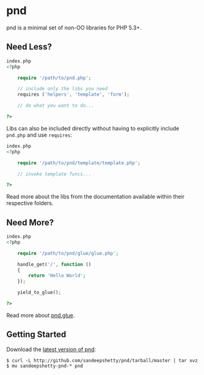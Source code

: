 
# pnd

pnd is a minimal set of non-OO libraries for PHP 5.3+.


## Need Less?
``` php
index.php
<?php

	require '/path/to/pnd.php';

	// include only the libs you need
	requires ('helpers', 'template', 'form');

	// do what you want to do...

?>
```


Libs can also be included directly without having to explicitly include `pnd.php` and use `requires`:


``` php
index.php
<?php

	require '/path/to/pnd/template/template.php';

	// invoke template funcs...

?>
```
Read more about the libs from the documentation available within their respective folders.


## Need More?

``` php
index.php
<?php

	require '/path/to/pnd/glue/glue.php';

	handle_get('/', function ()
	{
		return 'Hello World';
	});

	yield_to_glue();

?>
```
Read more about [pnd.glue](https://github.com/sandeepshetty/pnd/tree/master/glue).


## Getting Started

Download the [latest version of pnd](https://github.com/sandeepshetty/pnd/archives/master):

```shell
$ curl -L http://github.com/sandeepshetty/pnd/tarball/master | tar xvz
$ mv sandeepshetty-pnd-* pnd
```